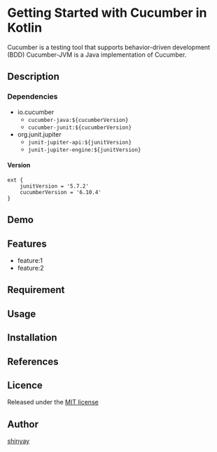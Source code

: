 # Getting Started with Cucumber in Kotlin

Cucumber is a testing tool that supports behavior-driven development (BDD)
Cucumber-JVM is a Java implementation of Cucumber.


## Description
### Dependencies
- io.cucumber
  - `cucumber-java:${cucumberVersion}`
  - `cucumber-junit:${cucumberVersion}`
- org.junit.jupiter
  - `junit-jupiter-api:${junitVersion}`
  - `junit-jupiter-engine:${junitVersion}`

#### Version
```
ext {
    junitVersion = '5.7.2'
    cucumberVersion = '6.10.4'
}
```



## Demo

## Features

- feature:1
- feature:2

## Requirement

## Usage

## Installation

## References

## Licence

Released under the [MIT license](https://gist.githubusercontent.com/shinyay/56e54ee4c0e22db8211e05e70a63247e/raw/34c6fdd50d54aa8e23560c296424aeb61599aa71/LICENSE)

## Author

[shinyay](https://github.com/shinyay)

